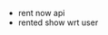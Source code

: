 <!-- -  db connect 
   - users [user - info, email , pass etc]
   - userRental [user ,  car , bike ]

-  login api
-  signup api
 -->



- rent now api
- rented show wrt user
